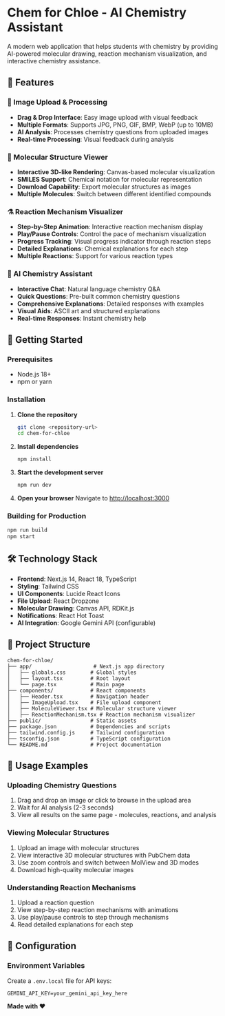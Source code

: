 # Chem for Chloe - AI Chemistry Assistant

A modern web application that helps students with chemistry by providing AI-powered molecular drawing, reaction mechanism visualization, and interactive chemistry assistance.

## 🧪 Features

### 📸 Image Upload & Processing
- **Drag & Drop Interface**: Easy image upload with visual feedback
- **Multiple Formats**: Supports JPG, PNG, GIF, BMP, WebP (up to 10MB)
- **AI Analysis**: Processes chemistry questions from uploaded images
- **Real-time Processing**: Visual feedback during analysis

### 🧬 Molecular Structure Viewer
- **Interactive 3D-like Rendering**: Canvas-based molecular visualization
- **SMILES Support**: Chemical notation for molecular representation
- **Download Capability**: Export molecular structures as images
- **Multiple Molecules**: Switch between different identified compounds

### ⚗️ Reaction Mechanism Visualizer
- **Step-by-Step Animation**: Interactive reaction mechanism display
- **Play/Pause Controls**: Control the pace of mechanism visualization
- **Progress Tracking**: Visual progress indicator through reaction steps
- **Detailed Explanations**: Chemical explanations for each step
- **Multiple Reactions**: Support for various reaction types

### 🤖 AI Chemistry Assistant
- **Interactive Chat**: Natural language chemistry Q&A
- **Quick Questions**: Pre-built common chemistry questions
- **Comprehensive Explanations**: Detailed responses with examples
- **Visual Aids**: ASCII art and structured explanations
- **Real-time Responses**: Instant chemistry help

## 🚀 Getting Started

### Prerequisites
- Node.js 18+ 
- npm or yarn

### Installation

1. **Clone the repository**
   ```bash
   git clone <repository-url>
   cd chem-for-chloe
   ```

2. **Install dependencies**
   ```bash
   npm install
   ```

3. **Start the development server**
   ```bash
   npm run dev
   ```

4. **Open your browser**
   Navigate to [http://localhost:3000](http://localhost:3000)

### Building for Production

```bash
npm run build
npm start
```

## 🛠️ Technology Stack

- **Frontend**: Next.js 14, React 18, TypeScript
- **Styling**: Tailwind CSS
- **UI Components**: Lucide React Icons
- **File Upload**: React Dropzone
- **Molecular Drawing**: Canvas API, RDKit.js
- **Notifications**: React Hot Toast
- **AI Integration**: Google Gemini API (configurable)

## 📁 Project Structure

```
chem-for-chloe/
├── app/                    # Next.js app directory
│   ├── globals.css        # Global styles
│   ├── layout.tsx         # Root layout
│   └── page.tsx           # Main page
├── components/            # React components
│   ├── Header.tsx         # Navigation header
│   ├── ImageUpload.tsx    # File upload component
│   ├── MoleculeViewer.tsx # Molecular structure viewer
│   ├── ReactionMechanism.tsx # Reaction mechanism visualizer
├── public/                # Static assets
├── package.json           # Dependencies and scripts
├── tailwind.config.js     # Tailwind configuration
├── tsconfig.json          # TypeScript configuration
└── README.md              # Project documentation
```

## 🎯 Usage Examples

### Uploading Chemistry Questions
1. Drag and drop an image or click to browse in the upload area
2. Wait for AI analysis (2-3 seconds)
3. View all results on the same page - molecules, reactions, and analysis

### Viewing Molecular Structures
1. Upload an image with molecular structures
2. View interactive 3D molecular structures with PubChem data
3. Use zoom controls and switch between MolView and 3D modes
4. Download high-quality molecular images

### Understanding Reaction Mechanisms
1. Upload a reaction question
2. View step-by-step reaction mechanisms with animations
3. Use play/pause controls to step through mechanisms
4. Read detailed explanations for each step

## 🔧 Configuration

### Environment Variables
Create a `.env.local` file for API keys:

```env
GEMINI_API_KEY=your_gemini_api_key_here
```

**Made with ❤️**
